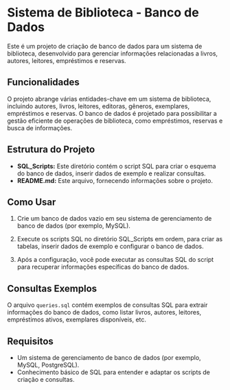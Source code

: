 # Sistema de Biblioteca - Banco de Dados

Este é um projeto de criação de banco de dados para um sistema de biblioteca, desenvolvido para gerenciar informações relacionadas a livros, autores, leitores, empréstimos e reservas.

## Funcionalidades

O projeto abrange várias entidades-chave em um sistema de biblioteca, incluindo autores, livros, leitores, editoras, gêneros, exemplares, empréstimos e reservas. O banco de dados é projetado para possibilitar a gestão eficiente de operações de biblioteca, como empréstimos, reservas e busca de informações.

## Estrutura do Projeto

- **SQL_Scripts:** Este diretório contém o script SQL para criar o esquema do banco de dados, inserir dados de exemplo e realizar consultas.
- **README.md:** Este arquivo, fornecendo informações sobre o projeto.

## Como Usar

1. Crie um banco de dados vazio em seu sistema de gerenciamento de banco de dados (por exemplo, MySQL).

2. Execute os scripts SQL no diretório SQL_Scripts em ordem, para criar as tabelas, inserir dados de exemplo e configurar o banco de dados.

3. Após a configuração, você pode executar as consultas SQL do script para recuperar informações específicas do banco de dados.

## Consultas Exemplos

O arquivo `queries.sql` contém exemplos de consultas SQL para extrair informações do banco de dados, como listar livros, autores, leitores, empréstimos ativos, exemplares disponíveis, etc.

## Requisitos

- Um sistema de gerenciamento de banco de dados (por exemplo, MySQL, PostgreSQL).
- Conhecimento básico de SQL para entender e adaptar os scripts de criação e consultas.


